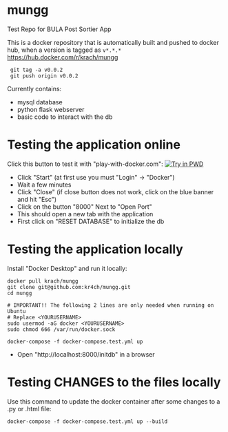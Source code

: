 # mungg

Test Repo for BULA Post Sortier App

This is a docker repository that is automatically built and pushed to docker hub, when a version is tagged as `v*.*.*`
https://hub.docker.com/r/krach/mungg

```
 git tag -a v0.0.2
 git push origin v0.0.2
```

Currently contains:
* mysql database
* python flask webserver
* basic code to interact with the db


# Testing the application online
Click this button to test it with "play-with-docker.com":
<a href="https://labs.play-with-docker.com/?stack=https://raw.githubusercontent.com/kr4ch/mungg/main/docker-compose.test.yml"><img src="https://cdn.rawgit.com/play-with-docker/stacks/cff22438/assets/images/button.png" alt="Try in PWD"></a>
* Click "Start" (at first use you must "Login" -> "Docker")
* Wait a few minutes
* Click "Close" (if close button does not work, click on the blue banner and hit "Esc")
* Click on the button "8000" Next to "Open Port"
* This should open a new tab with the application
* First click on "RESET DATABASE" to initialize the db

# Testing the application locally
Install "Docker Desktop" and run it locally:
```
docker pull krach/mungg
git clone git@github.com:kr4ch/mungg.git
cd mungg

# IMPORTANT!! The following 2 lines are only needed when running on Ubuntu
# Replace <YOURUSERNAME>
sudo usermod -aG docker <YOURUSERNAME>
sudo chmod 666 /var/run/docker.sock

docker-compose -f docker-compose.test.yml up
```
* Open "http://localhost:8000/initdb" in a browser

# Testing CHANGES to the files locally
Use this command to update the docker container after some changes to a .py or .html file:
```
docker-compose -f docker-compose.test.yml up --build
```
